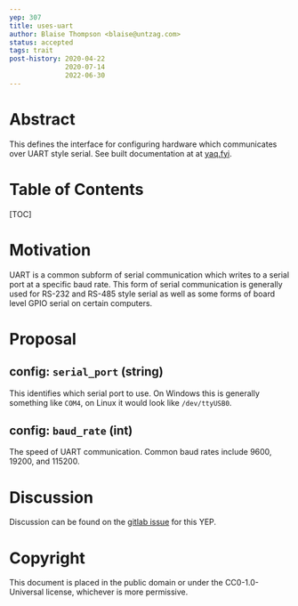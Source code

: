 ```yaml
---
yep: 307
title: uses-uart
author: Blaise Thompson <blaise@untzag.com>
status: accepted
tags: trait
post-history: 2020-04-22
              2020-07-14
              2022-06-30
---
```


# Abstract

This defines the interface for configuring hardware which communicates over UART style serial.
See built documentation at at [yaq.fyi](https://yaq.fyi/traits/uses-uart).

# Table of Contents

[TOC]

# Motivation

UART is a common subform of serial communication which writes to a serial port at a specific baud rate.
This form of serial communication is generally used for RS-232 and RS-485 style serial as well as some
forms of board level GPIO serial on certain computers.

# Proposal

## config: `serial_port` (string)

This identifies which serial port to use. On Windows this is generally something like `COM4`, on Linux it would look like `/dev/ttyUSB0`.

## config: `baud_rate` (int)

The speed of UART communication. Common baud rates include 9600, 19200, and 115200.

# Discussion

Discussion can be found on the [gitlab issue](https://gitlab.com/yaq/yeps/-/issues/18) for this YEP.

# Copyright

This document is placed in the public domain or under the CC0-1.0-Universal license, whichever is more permissive.
